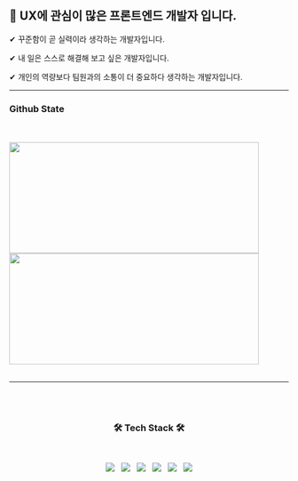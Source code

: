 ## 👋 UX에 관심이 많은 프론트엔드 개발자 입니다.

<p>✔ 꾸준함이 곧 실력이라 생각하는 개발자입니다.</p>
<p>✔ 내 일은 스스로 해결해 보고 싶은 개발자입니다.</p>
<p>✔ 개인의 역량보다 팀원과의 소통이 더 중요하다 생각하는 개발자입니다.</p>
<hr></hr>
<h3>Github State</h3>
<br></br>
<a href="s" >
  <img src="https://github-readme-stats.vercel.app/api?username=ogaeng1&theme=tokyonight&show_icons=true" width="450" height="200" />
</a>
<a href="s">
  <img src="https://github-readme-stats.vercel.app/api/top-langs/?username=ogaeng1&exclude_repo=ogaeng1.github.io&layout=compact&theme=tokyonight" width="450"
  height="200" />
</a>
<br></br>
<hr></hr>
<br></br>
<h3 align="center"><b>🛠 Tech Stack 🛠</b></h3>
</br>
<p align="center">
<img src="https://img.shields.io/badge/JavaScript-F7DF1E?style=flat-square&logo=JavaScript&logoColor=black"/></a> &nbsp
<img src="https://img.shields.io/badge/React-61DAFB?style=flat-square&logo=React&logoColor=black"/></a> &nbsp
<img src="https://img.shields.io/badge/Redux-764ABC?style=flat-square&logo=Redux&logoColor=white"/></a> &nbsp
<img src="https://img.shields.io/badge/React Query-FF4154?style=flat-square&logo=React Query&logoColor=white"/></a> &nbsp
<img src="https://img.shields.io/badge/Axios-5A29E4?style=flat-square&logo=Axios&logoColor=white"/></a> &nbsp
<img src="https://img.shields.io/badge/styled components-DB7093?style=flat-square&logo=styled-components&logoColor=white"/>
</p>

